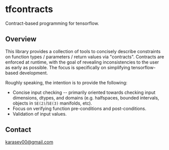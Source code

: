 tfcontracts
========================

Contract-based programming for tensorflow.

## Overview

This library provides a collection of tools to concisely describe constraints on function types / parameters / return values via "contracts". Contracts are enforced at runtime, with the goal of revealing inconsistencies to the user as early as possible. The focus is specifically on simplifying tensorflow-based development.

Roughly speaking, the intention is to provide the following:
- Concise input checking -- primarily oriented towards checking input dimensions, dtypes, and domains (e.g. halfspaces, bounded intervals, objects in `SE(2)`/`SE(3)` manifolds, etc).
- Focus on verifying function pre-conditions and post-conditions.
- Validation of input values.

## Contact

karasev00@gmail.com
